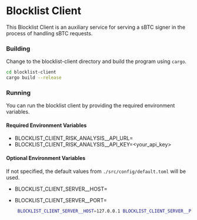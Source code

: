 # Blocklist Client
This Blocklist Client is an auxiliary service for serving a sBTC signer in the process of handling sBTC requests.

### Building
Change to the blocklist-client directory and build the program using `cargo`.

   ```bash
   cd blocklist-client
   cargo build --release
   ```
### Running
You can run the blocklist client by providing the required environment variables.

#### Required Environment Variables
- BLOCKLIST_CLIENT_RISK_ANALYSIS__API_URL=<provider-url>
- BLOCKLIST_CLIENT_RISK_ANALYSIS__API_KEY=<your_api_key>

#### Optional Environment Variables
If not specified, the default values from `./src/config/default.toml` will be used.
- BLOCKLIST_CLIENT_SERVER__HOST=<server-hostname-or-ip>
- BLOCKLIST_CLIENT_SERVER__PORT=<server-port>

   ```bash
    BLOCKLIST_CLIENT_SERVER__HOST=127.0.0.1 BLOCKLIST_CLIENT_SERVER__PORT=8080 BLOCKLIST_CLIENT_RISK_ANALYSIS__API_URL=https://your-risk-provider-api.com/ BLOCKLIST_CLIENT_RISK_ANALYSIS__API_KEY=your_api_key  ../target/release/blocklist-client 
   ```
